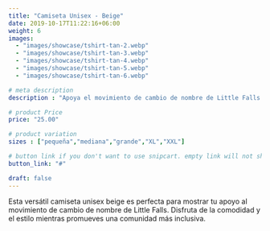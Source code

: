 ```yaml
---
title: "Camiseta Unisex - Beige"
date: 2019-10-17T11:22:16+06:00
weight: 6
images: 
  - "images/showcase/tshirt-tan-2.webp"
  - "images/showcase/tshirt-tan-3.webp"
  - "images/showcase/tshirt-tan-4.webp"
  - "images/showcase/tshirt-tan-5.webp"
  - "images/showcase/tshirt-tan-6.webp"  

# meta description
description : "Apoya el movimiento de cambio de nombre de Little Falls con nuestra versátil camiseta unisex beige"

# product Price
price: "25.00"

# product variation
sizes : ["pequeña","mediana","grande","XL","XXL"]

# button link if you don't want to use snipcart. empty link will not show button
button_link: "#"

draft: false
---
```


Esta versátil camiseta unisex beige es perfecta para mostrar tu apoyo al movimiento de cambio de nombre de Little Falls. Disfruta de la comodidad y el estilo mientras promueves una comunidad más inclusiva.

